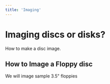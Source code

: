 ```yaml
---
title: 'Imaging'
---
```


# Imaging discs or disks?

How to make a disc image.

## How to Image a Floppy disc

We will image sample 3.5" floppies
